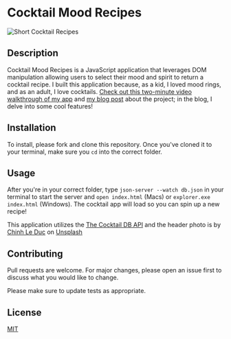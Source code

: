 # Cocktail Mood Recipes 

![Short Cocktail Recipes](https://user-images.githubusercontent.com/102639873/177058846-36bdb738-11eb-49dd-b89b-d4e399e5b043.gif)

## Description
Cocktail Mood Recipes is a JavaScript application that leverages DOM manipulation allowing users to select their mood and spirit to return a cocktail recipe. I built this application because, as a kid, I loved mood rings, and as an adult, I love cocktails. [Check out this two-minute video walkthrough of my app](https://youtu.be/APgdl-WwKyM) and [my blog post](https://dev.to/laurentyson85/utilizing-a-nested-get-request-3dj9) about the project; in the blog, I delve into some cool features!


## Installation

To install, please fork and clone this repository. Once you've cloned it to your terminal, make sure you ``cd`` into the correct folder. 


## Usage

After you're in your correct folder, type ``json-server --watch db.json`` in your terminal to start the server and ``open index.html`` (Macs) or ``explorer.exe index.html`` (Windows). The cocktail app will load so you can spin up a new recipe!


This application utilizes the [The Cocktail DB API](https://www.thecocktaildb.com/api.php) and the header photo is by [Chinh Le Duc](https://unsplash.com/@mero_dnt?utm_source=unsplash&utm_medium=referral&utm_content=creditCopyText) on [Unsplash]() 


## Contributing
Pull requests are welcome. For major changes, please open an issue first to discuss what you would like to change.

Please make sure to update tests as appropriate.


## License
[MIT](https://choosealicense.com/licenses/mit/)

